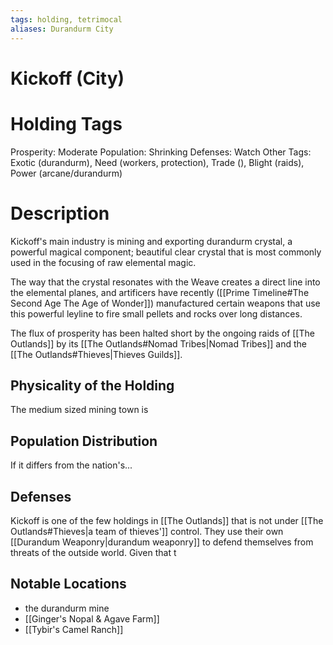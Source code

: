 ```yaml
---
tags: holding, tetrimocal
aliases: Durandurm City
---
```

# Kickoff (City)
# Holding Tags
Prosperity: Moderate
Population: Shrinking
Defenses: Watch
Other Tags: Exotic (durandurm), Need (workers, protection), Trade (), Blight (raids), Power (arcane/durandurm)

# Description
Kickoff's main industry is mining and exporting durandurm crystal, a powerful magical component; beautiful clear crystal that is most commonly used in the focusing of raw elemental magic. 

The way that the crystal resonates with the Weave creates a direct line into the elemental planes, and artificers have recently ([[Prime Timeline#The Second Age The Age of Wonder]]) manufactured certain weapons that use this powerful leyline to fire small pellets and rocks over long distances.

The flux of prosperity has been halted short by the ongoing raids of [[The Outlands]] by its [[The Outlands#Nomad Tribes|Nomad Tribes]] and the [[The Outlands#Thieves|Thieves Guilds]].


## Physicality of the Holding
The medium sized mining town is 

## Population Distribution
If it differs from the nation's...

## Defenses
Kickoff is one of the few holdings in [[The Outlands]] that is not under [[The Outlands#Thieves|a team of thieves']] control. They use their own [[Durandum Weaponry|durandum weaponry]] to defend themselves from threats of the outside world. Given that t

## Notable Locations
- the durandurm mine
- [[Ginger's Nopal & Agave Farm]]
- [[Tybir's Camel Ranch]]
